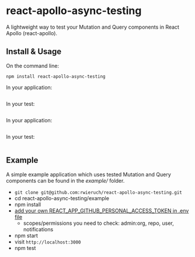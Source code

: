 # react-apollo-async-testing

A lightweight way to test your Mutation and Query components in React Apollo (react-apollo).

## Install & Usage

On the command line:

`npm install react-apollo-async-testing`

In your application:

```javascript

```

In your test:

```javascript

```

In your application:

```javascript

```

In your test:

```javascript

```

## Example

A simple example application which uses tested Mutation and Query components can be found in the *example/* folder.

* `git clone git@github.com:rwieruch/react-apollo-async-testing.git`
* cd react-apollo-async-testing/example
* npm install
* [add your own REACT_APP_GITHUB_PERSONAL_ACCESS_TOKEN in .env file](https://help.github.com/articles/creating-a-personal-access-token-for-the-command-line/)
  * scopes/permissions you need to check: admin:org, repo, user, notifications
* npm start
* visit `http://localhost:3000`
* npm test